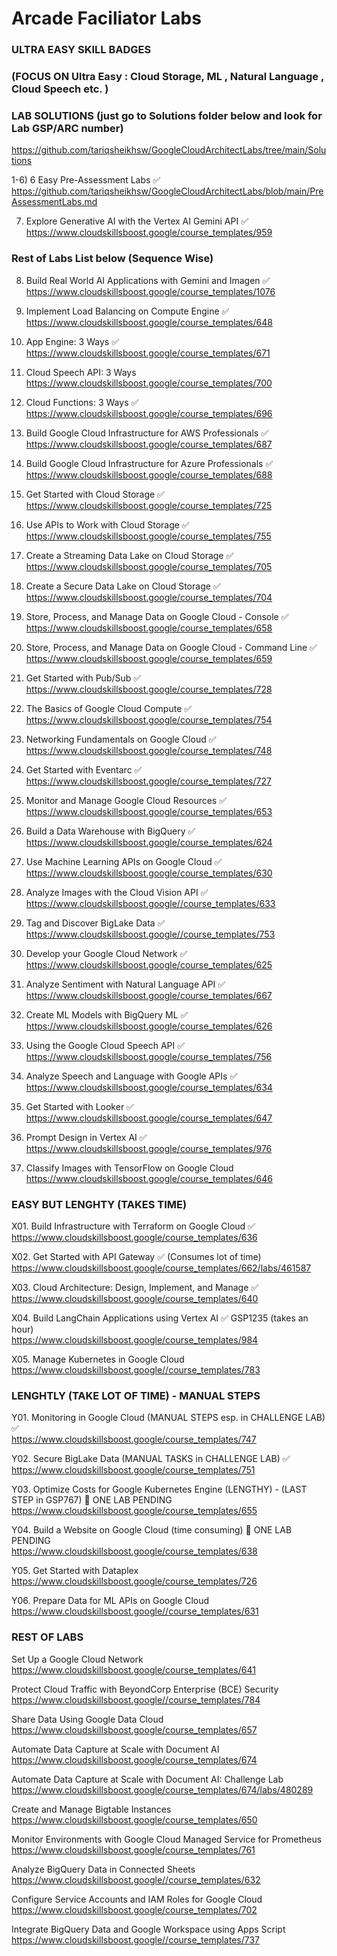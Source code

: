 # Arcade Faciliator Labs

### ULTRA EASY SKILL BADGES   

### (FOCUS ON  Ultra Easy : Cloud Storage, ML , Natural Language , Cloud Speech etc. ) 

### LAB SOLUTIONS (just go to Solutions folder below and look for Lab GSP/ARC number)    
https://github.com/tariqsheikhsw/GoogleCloudArchitectLabs/tree/main/Solutions


1-6) 6 Easy Pre-Assessment Labs  ✅    
https://github.com/tariqsheikhsw/GoogleCloudArchitectLabs/blob/main/PreAssessmentLabs.md    

7. Explore Generative AI with the Vertex AI Gemini API   ✅        
https://www.cloudskillsboost.google/course_templates/959
 
### Rest of Labs List below  (Sequence Wise)   

8. Build Real World AI Applications with Gemini and Imagen ✅      
https://www.cloudskillsboost.google/course_templates/1076  

9. Implement Load Balancing on Compute Engine  ✅   
https://www.cloudskillsboost.google/course_templates/648 

10. App Engine: 3 Ways    ✅   
https://www.cloudskillsboost.google/course_templates/671    

11. Cloud Speech API: 3 Ways      
https://www.cloudskillsboost.google/course_templates/700  

12. Cloud Functions: 3 Ways  ✅   
https://www.cloudskillsboost.google/course_templates/696  

13. Build Google Cloud Infrastructure for AWS Professionals  ✅   
https://www.cloudskillsboost.google/course_templates/687

14. Build Google Cloud Infrastructure for Azure Professionals  ✅   
https://www.cloudskillsboost.google/course_templates/688

15. Get Started with Cloud Storage  ✅  
https://www.cloudskillsboost.google/course_templates/725  

16. Use APIs to Work with Cloud Storage ✅  
https://www.cloudskillsboost.google/course_templates/755  

17. Create a Streaming Data Lake on Cloud Storage  ✅   
https://www.cloudskillsboost.google/course_templates/705  

18. Create a Secure Data Lake on Cloud Storage   ✅   
https://www.cloudskillsboost.google/course_templates/704

19. Store, Process, and Manage Data on Google Cloud - Console  ✅  
https://www.cloudskillsboost.google/course_templates/658  

20. Store, Process, and Manage Data on Google Cloud - Command Line  ✅  
https://www.cloudskillsboost.google/course_templates/659  

21. Get Started with Pub/Sub   ✅   
https://www.cloudskillsboost.google/course_templates/728  

22. The Basics of Google Cloud Compute   ✅  
https://www.cloudskillsboost.google/course_templates/754  

23. Networking Fundamentals on Google Cloud  ✅  
https://www.cloudskillsboost.google/course_templates/748  

24. Get Started with Eventarc   ✅    
https://www.cloudskillsboost.google/course_templates/727  

25. Monitor and Manage Google Cloud Resources   ✅    
https://www.cloudskillsboost.google/course_templates/653

26. Build a Data Warehouse with BigQuery  ✅   
https://www.cloudskillsboost.google/course_templates/624

27. Use Machine Learning APIs on Google Cloud     ✅   
https://www.cloudskillsboost.google/course_templates/630

28. Analyze Images with the Cloud Vision API   ✅  
https://www.cloudskillsboost.google//course_templates/633

29. Tag and Discover BigLake Data   ✅    
https://www.cloudskillsboost.google//course_templates/753

30. Develop your Google Cloud Network   ✅     
https://www.cloudskillsboost.google/course_templates/625

31. Analyze Sentiment with Natural Language API   ✅    
https://www.cloudskillsboost.google/course_templates/667

32. Create ML Models with BigQuery ML   ✅    
https://www.cloudskillsboost.google/course_templates/626

33. Using the Google Cloud Speech API   ✅   
https://www.cloudskillsboost.google/course_templates/756

34. Analyze Speech and Language with Google APIs     ✅  
https://www.cloudskillsboost.google/course_templates/634

35. Get Started with Looker    ✅    
https://www.cloudskillsboost.google/course_templates/647

36. Prompt Design in Vertex AI   ✅    
https://www.cloudskillsboost.google/course_templates/976

37. Classify Images with TensorFlow on Google Cloud    
https://www.cloudskillsboost.google/course_templates/646



### EASY BUT LENGHTY (TAKES TIME) 

X01. Build Infrastructure with Terraform on Google Cloud   ✅      
https://www.cloudskillsboost.google/course_templates/636

X02. Get Started with API Gateway ✅   (Consumes lot of time)  
https://www.cloudskillsboost.google/course_templates/662/labs/461587

X03. Cloud Architecture: Design, Implement, and Manage      ✅     
https://www.cloudskillsboost.google/course_templates/640

X04. Build LangChain Applications using Vertex AI   ✅   GSP1235 (takes an hour)   
https://www.cloudskillsboost.google/course_templates/984

X05. Manage Kubernetes in Google Cloud      
https://www.cloudskillsboost.google//course_templates/783  


###  LENGHTLY (TAKE LOT OF TIME) - MANUAL STEPS 

Y01.  Monitoring in Google Cloud  (MANUAL STEPS esp. in CHALLENGE LAB)  ✅  
https://www.cloudskillsboost.google/course_templates/747

Y02. Secure BigLake Data   (MANUAL TASKS in CHALLENGE LAB)  ✅    
https://www.cloudskillsboost.google/course_templates/751

Y03. Optimize Costs for Google Kubernetes Engine  (LENGTHY) - (LAST STEP in GSP767)    🔘 ONE LAB PENDING  
https://www.cloudskillsboost.google/course_templates/655

Y04. Build a Website on Google Cloud (time consuming)  🔘 ONE LAB PENDING   
https://www.cloudskillsboost.google/course_templates/638  

Y05. Get Started with Dataplex     
https://www.cloudskillsboost.google/course_templates/726

Y06. Prepare Data for ML APIs on Google Cloud        
https://www.cloudskillsboost.google//course_templates/631



### REST OF LABS 

Set Up a Google Cloud Network    
https://www.cloudskillsboost.google/course_templates/641

Protect Cloud Traffic with BeyondCorp Enterprise (BCE) Security  
https://www.cloudskillsboost.google//course_templates/784

Share Data Using Google Data Cloud  
https://www.cloudskillsboost.google/course_templates/657

Automate Data Capture at Scale with Document AI  
https://www.cloudskillsboost.google/course_templates/674

Automate Data Capture at Scale with Document AI: Challenge Lab   
https://www.cloudskillsboost.google/course_templates/674/labs/480289

Create and Manage Bigtable Instances  
https://www.cloudskillsboost.google/course_templates/650

Monitor Environments with Google Cloud Managed Service for Prometheus  
https://www.cloudskillsboost.google/course_templates/761  

Analyze BigQuery Data in Connected Sheets  
https://www.cloudskillsboost.google//course_templates/632

Configure Service Accounts and IAM Roles for Google Cloud  
https://www.cloudskillsboost.google/course_templates/702  

Integrate BigQuery Data and Google Workspace using Apps Script    
https://www.cloudskillsboost.google//course_templates/737
